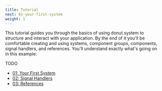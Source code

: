 ```yaml
---
title: Tutorial
next: 01-your-first-system
weight: 1
---
```


This tutorial guides you through the basics of using donut.system to structure
and interact with your application. By the end of it you'll be comfortable
creating and using systems, component groups, components, signal handlers, and
references. You'll understand exactly what's going on in this example:

TODO

* [01: Your First System](01-your-first-system)
* [02: Signal Handlers](01-your-first-system)
* [03: References](01-your-first-system)
